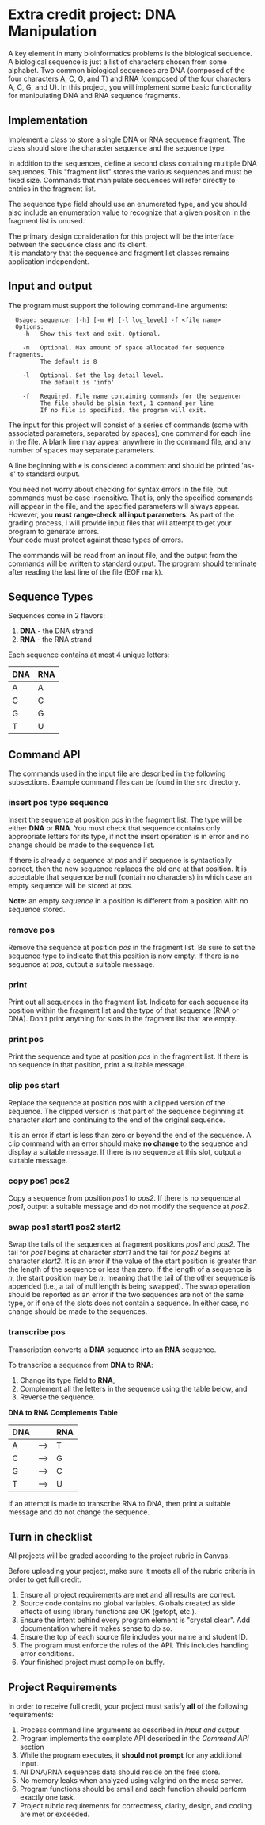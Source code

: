 # Extra credit project: DNA Manipulation
A key element in many bioinformatics problems is the biological sequence. 
A biological sequence is just a list of characters chosen from some alphabet. 
Two common biological sequences are DNA 
(composed of the four characters A, C, G, and T) and RNA 
(composed of the four characters A, C, G, and U). 
In this project, you will implement some basic functionality for 
manipulating DNA and RNA sequence fragments.


## Implementation
Implement a class to store a single DNA or RNA sequence fragment.
The class should store the character sequence and the sequence type.

In addition to the sequences, 
define a second class containing multiple DNA sequences.
This "fragment list" stores the various sequences and must be fixed size. 
Commands that manipulate sequences will refer directly to entries in the fragment list. 

The sequence type field should use an enumerated type, 
and you should also include an enumeration value to recognize that a given 
position in the fragment list is unused.

The primary design consideration for this project will be the interface between 
the sequence class and its client.  
It is mandatory that the sequence and fragment list classes remains application independent. 

## Input and output
The program must support the following command-line arguments:

```
  Usage: sequencer [-h] [-m #] [-l log_level] -f <file name>
  Options:
    -h   Show this text and exit. Optional.

    -m   Optional. Max amount of space allocated for sequence fragments.
         The default is 8

    -l   Optional. Set the log detail level.
         The default is 'info'

    -f   Required. File name containing commands for the sequencer
         The file should be plain text, 1 command per line
         If no file is specified, the program will exit.
```

The input for this project will consist of a series of commands 
(some with associated parameters, separated by spaces), 
one command for each line in the file. 
A blank line may appear anywhere in the command file, and any number of spaces may separate parameters. 

A line beginning with `#` is considered a comment and should be printed 'as-is' to standard output.

You need not worry about checking for syntax errors in the file, but
commands must be case insensitive. 
That is, only the specified commands will appear in the file, and 
the specified parameters will always appear. 
However, you **must range-check all input parameters**. 
As part of the grading process, 
I will provide input files that will attempt to get your program to generate errors.  
Your code must protect against these types of errors.

The commands will be read from an input file, and 
the output from the commands will be written to standard output. 
The program should terminate after reading the last line of the file (EOF mark). 

## Sequence Types
Sequences come in 2 flavors:

1. **DNA** - the DNA strand
2. **RNA** - the RNA strand

Each sequence contains at most 4 unique letters:

| DNA | RNA |
| --- | --- |
|  A  |  A  |
|  C  |  C  |
|  G  |  G  |
|  T  |  U  |

## Command API
The commands used in the input file are described in the following subsections.
Example command files can be found in the `src` directory.

### insert pos type sequence
Insert the sequence at position *pos* in the fragment list. 
The type will be either **DNA** or **RNA**. 
You must check that sequence contains only appropriate letters for its type, 
if not the insert operation is in error and no change should be made to the sequence list. 

If there is already a sequence at *pos* and if sequence is syntactically correct, 
then the new sequence replaces the old one at that position. 
It is acceptable that sequence be null (contain no characters) in which case an empty sequence 
will be stored at *pos*. 

**Note:** an empty *sequence* in a position is different from a position with no sequence stored.

### remove pos
Remove the sequence at position *pos* in the fragment list.
Be sure to set the sequence type to indicate that this position is now empty. 
If there is no sequence at *pos*, output a suitable message.

### print
Print out all sequences in the fragment list. 
Indicate for each sequence its position within the fragment list and 
the type of that sequence (RNA or DNA). 
Don't print anything for slots in the fragment list that are empty. 

### print pos
Print the sequence and type at position *pos* in the fragment list.
If there is no sequence in that position, print a suitable message.

### clip pos start
Replace the sequence at position *pos* with a clipped version of the sequence. 
The clipped version is that part of the sequence beginning at character *start* and 
continuing to the end of the original sequence. 

It is an error if start is less than zero or beyond the end of the sequence.
A clip command with an error should make **no change** to the sequence
and display a suitable message. 
If there is no sequence at this slot, output a suitable message.

### copy pos1 pos2
Copy a sequence from position *pos1* to *pos2*.
If there is no sequence at *pos1*, 
output a suitable message and do not modify the sequence at *pos2*.

### swap pos1 start1 pos2 start2
Swap the tails of the sequences at fragment positions *pos1* and *pos2*.
The tail for *pos1* begins at character *start1* and 
the tail for *pos2* begins at character *start2*.
It is an error if the value of the start position is greater than the 
length of the sequence or less than zero. 
If the length of a sequence is *n*, the start position may be *n*, 
meaning that the tail of the other sequence is appended 
(i.e., a tail of null length is being swapped). 
The swap operation should be reported as an error if the two sequences are not of the same type, 
or if one of the slots does not contain a sequence. 
In either case, no change should be made to the sequences.

### transcribe pos
Transcription converts a **DNA** sequence into an **RNA** sequence.

To transcribe a sequence from **DNA** to **RNA**:

1. Change its type field to **RNA**,  
2. Complement all the letters in the sequence using the table below, and 
3. Reverse the sequence. 

**DNA to RNA Complements Table**

| DNA |     | RNA |
| --- | --- | --- |
|  A  | --> |  T  |
|  C  | --> |  G  |
|  G  | --> |  C  |
|  T  | --> |  U  |


If an attempt is made to transcribe RNA to DNA, then print a suitable message
and do not change the sequence.


## Turn in checklist
All projects will be graded according to the project rubric in Canvas.

Before uploading your project,
make sure it meets all of the rubric criteria in order to get full credit.

1. Ensure all project requirements are met and all results are correct.
2. Source code contains no global variables.
   Globals created as side effects of using library functions are OK (getopt, etc.).
3. Ensure the intent behind every program element is "crystal clear".
   Add documentation where it makes sense to do so.
4. Ensure the top of each source file includes your name and student ID.
5. The program must enforce the rules of the API.
   This includes handling error conditions.
6. Your finished project must compile on buffy.

## Project Requirements
In order to receive full credit, your project must satisfy **all**
of the following requirements:

1. Process command line arguments as described in *Input and output*   
2. Program implements the complete API described in the *Command API* section
3. While the program executes, it **should not prompt** for any
   additional input.
4. All DNA/RNA sequences data should reside on the free store.
5. No memory leaks when analyzed using valgrind on the mesa server.
6. Program functions should be small and each function should perform
   exactly one task.
7. Project rubric requirements for correctness, clarity, design,
   and coding are met or exceeded.




